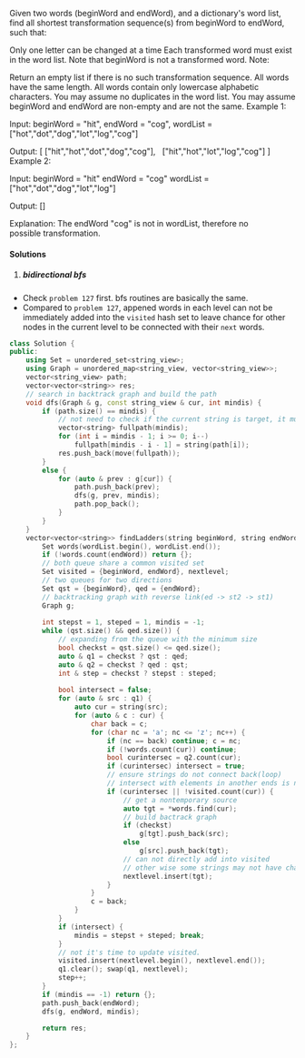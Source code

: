 Given two words (beginWord and endWord), and a dictionary's word list, find all shortest transformation sequence(s) from beginWord to endWord, such that:

Only one letter can be changed at a time
Each transformed word must exist in the word list. Note that beginWord is not a transformed word.
Note:

Return an empty list if there is no such transformation sequence.
All words have the same length.
All words contain only lowercase alphabetic characters.
You may assume no duplicates in the word list.
You may assume beginWord and endWord are non-empty and are not the same.
Example 1:

Input:
beginWord = "hit",
endWord = "cog",
wordList = ["hot","dot","dog","lot","log","cog"]

Output:
[
  ["hit","hot","dot","dog","cog"],
  ["hit","hot","lot","log","cog"]
]
Example 2:

Input:
beginWord = "hit"
endWord = "cog"
wordList = ["hot","dot","dog","lot","log"]

Output: []

Explanation: The endWord "cog" is not in wordList, therefore no possible transformation.

#### Solutions

1. ##### bidirectional bfs

- Check `problem 127` first. bfs routines are basically the same.
- Compared to `problem 127`, appened words in each level can not be immediately added into the `visited` hash set to leave chance for other nodes in the current level to be connected with their `next` words.

```cpp
class Solution {
public:
    using Set = unordered_set<string_view>;
    using Graph = unordered_map<string_view, vector<string_view>>;
    vector<string_view> path;
    vector<vector<string>> res;
    // search in backtrack graph and build the path
    void dfs(Graph & g, const string_view & cur, int mindis) {
        if (path.size() == mindis) {
            // not need to check if the current string is target, it must be
            vector<string> fullpath(mindis);
            for (int i = mindis - 1; i >= 0; i--)
                fullpath[mindis - i - 1] = string(path[i]);
            res.push_back(move(fullpath));
        }
        else {
            for (auto & prev : g[cur]) {
                path.push_back(prev);
                dfs(g, prev, mindis);
                path.pop_back();
            }
        }
    }
    vector<vector<string>> findLadders(string beginWord, string endWord, vector<string>& wordList) {
        Set words(wordList.begin(), wordList.end());
        if (!words.count(endWord)) return {};
        // both queue share a common visited set
        Set visited = {beginWord, endWord}, nextlevel;
        // two queues for two directions
        Set qst = {beginWord}, qed = {endWord};
        // backtracking graph with reverse link(ed -> st2 -> st1)
        Graph g;
        
        int stepst = 1, steped = 1, mindis = -1;
        while (qst.size() && qed.size()) {
            // expanding from the queue with the minimum size
            bool checkst = qst.size() <= qed.size();
            auto & q1 = checkst ? qst : qed;
            auto & q2 = checkst ? qed : qst;
            int & step = checkst ? stepst : steped;
            
            bool intersect = false;
            for (auto & src : q1) {
                auto cur = string(src);
                for (auto & c : cur) {
                    char back = c;
                    for (char nc = 'a'; nc <= 'z'; nc++) {
                        if (nc == back) continue; c = nc;
                        if (!words.count(cur)) continue;
                        bool curintersec = q2.count(cur);
                        if (curintersec) intersect = true;
                        // ensure strings do not connect back(loop)
                        // intersect with elements in another ends is not a loop.
                        if (curintersec || !visited.count(cur)) {
                            // get a nontemporary source
                            auto tgt = *words.find(cur);
                            // build bactrack graph
                            if (checkst)
                                g[tgt].push_back(src);
                            else
                                g[src].push_back(tgt);
                            // can not directly add into visited
                            // other wise some strings may not have changes to build graph
                            nextlevel.insert(tgt);
                        }
                    }
                    c = back;
                }
            }
            if (intersect) {
                mindis = stepst + steped; break;
            }
            // not it's time to update visited.
            visited.insert(nextlevel.begin(), nextlevel.end());
            q1.clear(); swap(q1, nextlevel);
            step++;
        }
        if (mindis == -1) return {};
        path.push_back(endWord);
        dfs(g, endWord, mindis);

        return res;
    }
};
```